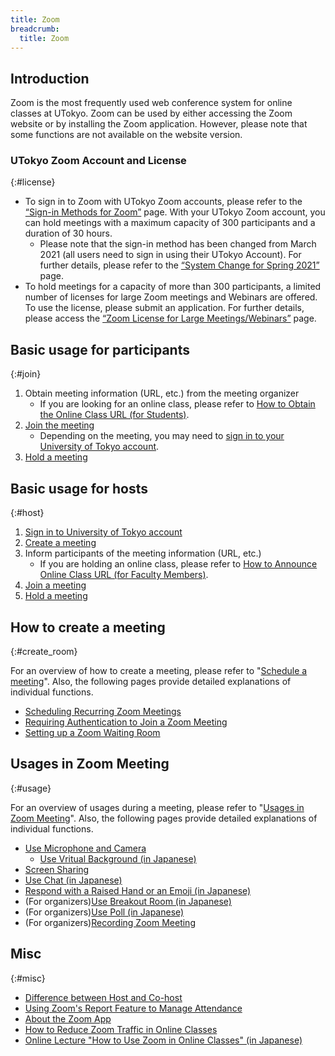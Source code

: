 ```yaml
---
title: Zoom
breadcrumb:
  title: Zoom
---
```


## Introduction

Zoom is the most frequently used web conference system for online classes at UTokyo. Zoom can be used by either accessing the Zoom website or by installing the Zoom application. However, please note that some functions are not available on the website version.

### UTokyo Zoom Account and License
{:#license}

- To sign in to Zoom with UTokyo Zoom accounts, please refer to the [“Sign-in Methods for Zoom”](zoom_signin) page. With your UTokyo Zoom account, you can hold meetings with a maximum capacity of 300 participants and a duration of 30 hours.
  - Please note that the sign-in method has been changed from March 2021 (all users need to sign in using their UTokyo Account). For further details, please refer to the [“System Change for Spring 2021”](/en/change2021s) page.
- To hold meetings for a capacity of more than 300 participants, a limited number of licenses for large Zoom meetings and Webinars are offered. To use the license, please submit an application. For further details, please access the [“Zoom License for Large Meetings/Webinars”](license) page. 

## Basic usage for participants
{:#join}

1. Obtain meeting information (URL, etc.) from the meeting organizer
    - If you are looking for an online class, please refer to [How to Obtain the Online Class URL (for Students)](/en/oc/url).
1. [Join the meeting](join/)
    - Depending on the meeting, you may need to [sign in to your University of Tokyo account](signin/).
1. [Hold a meeting](usage/)

## Basic usage for hosts
{:#host}

1. [Sign in to University of Tokyo account](signin/)
1. [Create a meeting](create_room/)
1. Inform participants of the meeting information (URL, etc.)
    - If you are holding an online class, please refer to [How to Announce Online Class URL  (for Faculty Members)](/en/faculty_members/url).
1. [Join a meeting](join/)
1. [Hold a meeting](usage/)

## How to create a meeting
{:#create_room}

For an overview of how to create a meeting, please refer to "[Schedule a meeting](create_room/)". Also, the following pages provide detailed explanations of individual functions.

- [Scheduling Recurring Zoom Meetings](create_room/date_and_time/)
- [Requiring Authentication to Join a Zoom Meeting](create_room/auth/)
- [Setting up a Zoom Waiting Room](create_room/waiting_room/)

## Usages in Zoom Meeting
{:#usage}

For an overview of usages during a meeting, please refer to "[Usages in Zoom Meeting](usage/)". Also, the following pages provide detailed explanations of individual functions.

- [Use Microphone and Camera](usage/mic_cam/)
    - [Use Vritual Background (in Japanese)](/zoom/usage/mic_cam/virtual_background/)
- [Screen Sharing](usage/screen_sharing/)
- [Use Chat (in Japanese)](/zoom/usage/chat/)
- [Respond with a Raised Hand or an Emoji (in Japanese)](/zoom/usage/reaction/)
- (For organizers)[Use Breakout Room (in Japanese)](/zoom/usage/breakout/)
- (For organizers)[Use Poll (in Japanese)](/zoom/usage/poll/)
- (For organizers)[Recording Zoom Meeting](usage/recording/)

## Misc
{:#misc}

- [Difference between Host and Co-host](misc/management_roles/)
- [Using Zoom's Report Feature to Manage Attendance](misc/report/)
- [About the Zoom App](misc/app/)
- [How to Reduce Zoom Traffic in Online Classes](/en/articles/zoom-data-traffic)
- [Online Lecture "How to Use Zoom in Online Classes" (in Japanese)](/events/2021-03-25/)
